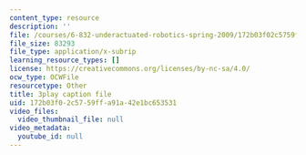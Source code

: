 ```yaml
---
content_type: resource
description: ''
file: /courses/6-832-underactuated-robotics-spring-2009/172b03f02c5759ffa91a42e1bc653531_ja56bJ8ogUw.vtt
file_size: 83293
file_type: application/x-subrip
learning_resource_types: []
license: https://creativecommons.org/licenses/by-nc-sa/4.0/
ocw_type: OCWFile
resourcetype: Other
title: 3play caption file
uid: 172b03f0-2c57-59ff-a91a-42e1bc653531
video_files:
  video_thumbnail_file: null
video_metadata:
  youtube_id: null
---
```

